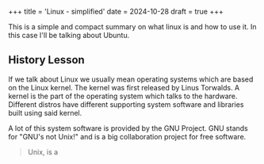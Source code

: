 +++
title = 'Linux - simplified'
date = 2024-10-28
draft = true
+++

This is a simple and compact summary on what linux is and how to use it. In this case I'll be talking about Ubuntu. 

## History Lesson

If we talk about Linux we usually mean operating systems which are based on the Linux kernel. The kernel was first released by Linus Torwalds. A kernel is the part of the operating system which talks to the hardware. Different distros have different supporting system software and libraries built using said kernel. 

A lot of this system software is provided by the GNU Project. GNU stands for "GNU's not Unix!" and is a big collaboration project for free software.


> Unix, is a 


